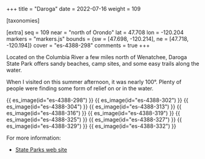 +++
title = "Daroga"
date = 2022-07-16
weight = 109

[taxonomies]

[extra]
seq = 109
near = "north of Orondo"
lat = 47.708
lon = -120.204
markers = "markers.js"
bounds = {sw = [47.698, -120.214], ne = [47.718, -120.194]}
cover = "es-4388-298"
comments = true
+++

Located on the Columbia River a few miles north of Wenatchee, Daroga State Park offers sandy beaches, camp sites, and some easy trails along the water.

<!-- more -->

When I visited on this summer afternoon, it was nearly 100°. Plenty of people were finding some form of relief on or in the water.

{{ es_image(id="es-4388-298") }}
{{ es_image(id="es-4388-302") }}
{{ es_image(id="es-4388-304") }}
{{ es_image(id="es-4388-313") }}
{{ es_image(id="es-4388-316") }}
{{ es_image(id="es-4388-319") }}
{{ es_image(id="es-4388-325") }}
{{ es_image(id="es-4388-327") }}
{{ es_image(id="es-4388-329") }}
{{ es_image(id="es-4388-332") }}

For more information:

* [State Parks web site](https://www.parks.wa.gov/495/Daroga)
